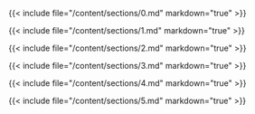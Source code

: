 {{< include file="/content/sections/0.md" markdown="true" >}}

{{< include file="/content/sections/1.md" markdown="true" >}}

{{< include file="/content/sections/2.md" markdown="true" >}}

{{< include file="/content/sections/3.md" markdown="true" >}}

{{< include file="/content/sections/4.md" markdown="true" >}}

{{< include file="/content/sections/5.md" markdown="true" >}}

